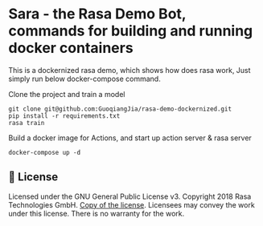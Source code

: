 # Sara - the Rasa Demo Bot, commands for building and running docker containers
This is a dockernized rasa demo, which shows how does rasa work, Just simply run below docker-compose command.

Clone the project and train a model
```
git clone git@github.com:GuoqiangJia/rasa-demo-dockernized.git
pip install -r requirements.txt
rasa train
```

Build a docker image for Actions, and start up action server & rasa server 
```
docker-compose up -d
```

## :gift: License
Licensed under the GNU General Public License v3. Copyright 2018 Rasa Technologies
GmbH. [Copy of the license](https://github.com/RasaHQ/rasa-demo/blob/main/LICENSE).
Licensees may convey the work under this license. There is no warranty for the work.
